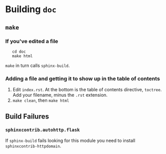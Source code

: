 # Building `doc`

## `make`

### If you've edited a file

```
   cd doc
   make html
```
`make` in turn calls `sphinx-build`.

### Adding a file and getting it to show up in the table of contents

1. Edit `index.rst`. At the bottom is the table of contents directive, `toctree`. Add your filename, minus the `.rst` extension.
1. `make clean`, then `make html`

## Build Failures

### `sphinxcontrib.autohttp.flask`

If `sphinx-build` fails looking for this module you need to install `sphinxcontrib-httpdomain`.
